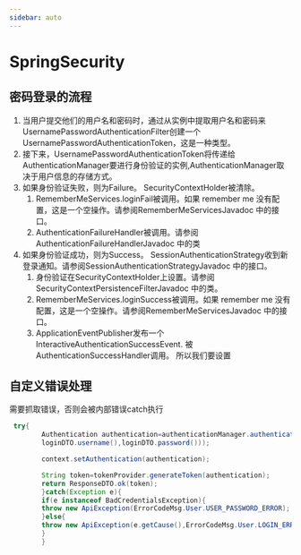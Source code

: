 ```yaml
---
sidebar: auto
---
```


# SpringSecurity

## 密码登录的流程

1. 当用户提交他们的用户名和密码时，通过从实例中提取用户名和密码来UsernamePasswordAuthenticationFilter创建一个UsernamePasswordAuthenticationToken，这是一种类型。
2. 接下来，UsernamePasswordAuthenticationToken将传递给AuthenticationManager要进行身份验证的实例,AuthenticationManager取决于用户信息的存储方式。
3. 如果身份验证失败，则为Failure。 SecurityContextHolder被清除。
    1. RememberMeServices.loginFail被调用。如果 remember me 没有配置，这是一个空操作。请参阅RememberMeServicesJavadoc 中的接口。
    2. AuthenticationFailureHandler被调用。请参阅AuthenticationFailureHandlerJavadoc 中的类
4. 如果身份验证成功，则为Success。 SessionAuthenticationStrategy收到新登录通知。请参阅SessionAuthenticationStrategyJavadoc
   中的接口。
    1. 身份验证在SecurityContextHolder上设置。请参阅SecurityContextPersistenceFilterJavadoc 中的类。
    2. RememberMeServices.loginSuccess被调用。如果 remember me 没有配置，这是一个空操作。请参阅RememberMeServicesJavadoc
       中的接口。
    3. ApplicationEventPublisher发布一个InteractiveAuthenticationSuccessEvent. 被AuthenticationSuccessHandler调用。
       所以我们要设置

## 自定义错误处理

需要抓取错误，否则会被内部错误catch执行

```java
 try{
        Authentication authentication=authenticationManager.authenticate(new UsernamePasswordAuthenticationToken(
        loginDTO.username(),loginDTO.password()));

        context.setAuthentication(authentication);

        String token=tokenProvider.generateToken(authentication);
        return ResponseDTO.ok(token);
        }catch(Exception e){
        if(e instanceof BadCredentialsException){
        throw new ApiException(ErrorCodeMsg.User.USER_PASSWORD_ERROR);
        }else{
        throw new ApiException(e.getCause(),ErrorCodeMsg.User.LOGIN_ERROR,e.getMessage());
        }
        }

```